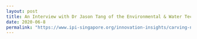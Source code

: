 ```yaml
---
layout: post
title: An Interview with Dr Jason Tang of the Environmental & Water Technology Centre of Innovation
date: 2020-06-8
permalink: "https://www.ipi-singapore.org/innovation-insights/carving-niche—-interview-dr-jason-tang-environmental-water-technology-centre"
---
```

